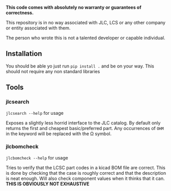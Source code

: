 **This code comes with absolutely no warranty or guarantees of correctness.**

This repository is in no way associated with JLC, LCS or any other company or entity associated with them.

The person who wrote this is not a talented developer or capable individual.

## Installation
You should be able yo just run `pip install .` and be on your way.
This should not require any non standard libraries


## Tools

### jlcsearch

`jlcsearch --help` for usage

Exposes a slightly less horrid interface to the JLC catalog.
By default only returns the first and cheapest basic/preferred part.
Any occurrences of `OHM` in the keyword will be replaced with the Ω symbol.



### jlcbomcheck

`jlcbomcheck --help` for usage

Tries to verify that the LCSC part codes in a kicad BOM file are correct.
This is done by checking that the case is roughly correct and that the description is neat enough.
Will also check component values when it thinks that it can.
**THIS IS OBVIOUSLY NOT EXHAUSTIVE**
